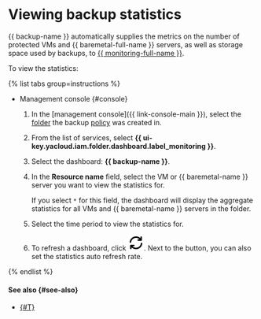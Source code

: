 # Viewing backup statistics

{{ backup-name }} automatically supplies the metrics on the number of protected VMs and {{ baremetal-full-name }} servers, as well as storage space used by backups, to [{{ monitoring-full-name }}](../../monitoring/).

To view the statistics:

{% list tabs group=instructions %}

- Management console {#console}

  1. In the [management console]({{ link-console-main }}), select the [folder](../../resource-manager/concepts/resources-hierarchy.md#folder) the backup [policy](../concepts/policy.md) was created in.
  1. From the list of services, select **{{ ui-key.yacloud.iam.folder.dashboard.label_monitoring }}**.
  1. Select the dashboard: **{{ backup-name }}**.
  1. In the **Resource name** field, select the VM or {{ baremetal-name }} server you want to view the statistics for.

     If you select `*` for this field, the dashboard will display the aggregate statistics for all VMs and {{ baremetal-name }} servers in the folder.

  1. Select the time period to view the statistics for.
  1. To refresh a dashboard, click ![](../../_assets/console-icons/arrows-rotate-right.svg). Next to the button, you can also set the statistics auto refresh rate.

{% endlist %}

#### See also {#see-also}

* [{#T}](../metrics.md)
